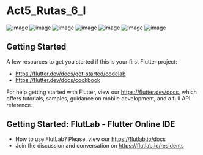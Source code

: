 # Act5_Rutas_6_I

![image](https://github.com/user-attachments/assets/913d35db-58d3-4eeb-bfa6-432b1eced79d)
![image](https://github.com/user-attachments/assets/a33a640d-51fc-40a9-b714-38bdc9759035)
![image](https://github.com/user-attachments/assets/f2f9b2cf-c510-4120-ade2-0faaf569fbd5)
![image](https://github.com/user-attachments/assets/6450f15b-e61d-4408-a698-c28e9a707a1d)
![image](https://github.com/user-attachments/assets/51e66089-83d4-4409-9cb2-9ddabfc900e4)
![image](https://github.com/user-attachments/assets/fc2f8a68-257d-4c7c-90c1-3efbe3f50436)
![image](https://github.com/user-attachments/assets/c583f67b-1b26-4099-9e00-9413c77def4f)






## Getting Started

A few resources to get you started if this is your first Flutter project:

- https://flutter.dev/docs/get-started/codelab
- https://flutter.dev/docs/cookbook

For help getting started with Flutter, view our
https://flutter.dev/docs, which offers tutorials,
samples, guidance on mobile development, and a full API reference.

## Getting Started: FlutLab - Flutter Online IDE

- How to use FlutLab? Please, view our https://flutlab.io/docs
- Join the discussion and conversation on https://flutlab.io/residents
